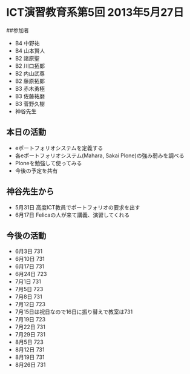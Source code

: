 # ICT演習教育系第5回 2013年5月27日

##参加者
- B4 中野祐
- B4 山本賢人
- B2 諸原聖
- B2 川口拓郎
- B2 内山武尊
- B2 藤原拓郎
- B3 赤木勇極
- B3 佐藤祐磨
- B3 菅野久樹
- 神谷先生

## 本日の活動
- eポートフォリオシステムを定義する
- 各eポートフォリオシステム(Mahara, Sakai Plone)の強み弱みを調べる
- Ploneを勉強して使ってみる
- 今後の予定を共有

## 神谷先生から
- 5月31日 高度ICT教員でポートフォリオの要求を出す
- 6月17日 Felicaの人が来て講義、演習してくれる

## 今後の活動
- 6月3日 731
- 6月10日 731
- 6月17日 731
- 6月24日 723
- 7月1日 731
- 7月5日 723
- 7月8日 731
- 7月12日 723
- 7月15日は祝日なので16日に振り替えで教室は731
- 7月19日 723
- 7月22日 731
- 7月29日 731
- 8月5日 723
- 8月12日 731
- 8月19日 731
- 8月26日 731
